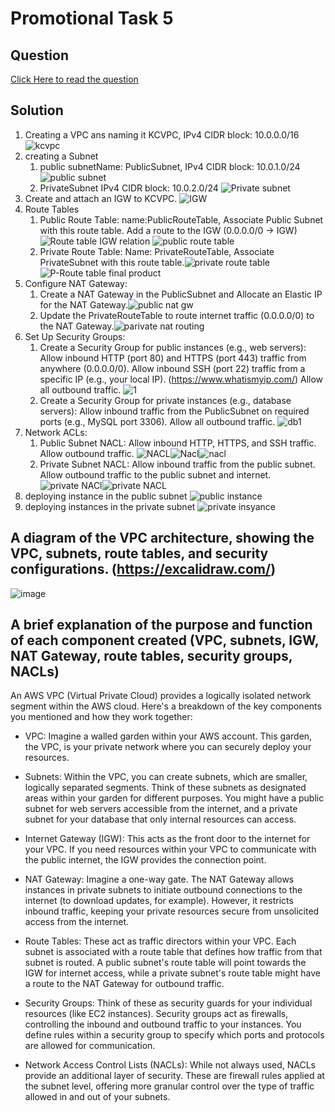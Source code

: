 # Promotional Task 5

## Question

[Click Here to read the question](/tasks/promotional-task-5/question.txt)

## Solution

1. Creating a VPC ans naming it KCVPC, IPv4 CIDR block: 10.0.0.0/16
   ![kcvpc](/tasks/promotional-task-5/assets/Screenshot%202024-07-04%20at%2021.35.10.png)
2. creating a Subnet
   1. public subnetName: PublicSubnet, IPv4 CIDR block: 10.0.1.0/24 ![public subnet](/tasks/promotional-task-5/assets/Screenshot%202024-07-10%20at%2023.50.54.png)
   2. PrivateSubnet IPv4 CIDR block: 10.0.2.0/24 ![Private subnet](/tasks/promotional-task-5/assets/Screenshot%202024-07-10%20at%2023.55.20.png)
3. Create and attach an IGW to KCVPC. ![IGW](/tasks/promotional-task-5/assets/Screenshot%202024-07-04%20at%2021.47.08.png)
4. Route Tables
   1. Public Route Table: name:PublicRouteTable, Associate Public Subnet with this route table. Add a route to the IGW (0.0.0.0/0 -> IGW)![Route table IGW relation](/tasks/promotional-task-5/assets/Screenshot%202024-07-04%20at%2021.54.22.png) ![public route table](/tasks/promotional-task-5/assets/Screenshot%202024-07-10%20at%2022.23.47.png)
   2. Private Route Table: Name: PrivateRouteTable, Associate PrivateSubnet with this route table.![private route table](/tasks/promotional-task-5/assets/Screenshot%202024-07-04%20at%2021.48.10.png)![P-Route table final product](/tasks/promotional-task-5/assets/Screenshot%202024-07-04%20at%2021.48.32.png)
5. Configure NAT Gateway:
   1. Create a NAT Gateway in the PublicSubnet and Allocate an Elastic IP for the NAT Gateway.![public nat gw](/tasks/promotional-task-5/assets/Screenshot%202024-07-11%20at%2000.15.08.png)
   2. Update the PrivateRouteTable to route internet traffic (0.0.0.0/0) to the NAT Gateway.![parivate nat routing](/tasks/promotional-task-5/assets/Screenshot%202024-07-11%20at%2000.20.29.png)
6. Set Up Security Groups:
   1. Create a Security Group for public instances (e.g., web servers): Allow inbound HTTP (port 80) and HTTPS (port 443) traffic from anywhere (0.0.0.0/0). Allow inbound SSH (port 22) traffic from a specific IP (e.g., your local IP). (<https://www.whatismyip.com/>) Allow all outbound traffic.  ![1](/tasks/promotional-task-5/assets/Screenshot%202024-07-11%20at%2000.34.22.png)
   2. Create a Security Group for private instances (e.g., database servers): Allow inbound traffic from the PublicSubnet on required ports (e.g., MySQL port 3306). Allow all outbound traffic. ![db1](/tasks/promotional-task-5/assets/Screenshot%202024-07-04%20at%2022.11.19.png)
7. Network ACLs:
   1. Public Subnet NACL: Allow inbound HTTP, HTTPS, and SSH traffic. Allow outbound traffic. ![NACL](/tasks/promotional-task-5/assets/Screenshot%202024-07-09%20at%2000.53.48.png)![Nacl](/tasks/promotional-task-5/assets/Screenshot%202024-07-09%20at%2001.02.03.png)![nacl](/tasks/promotional-task-5/assets/Screenshot%202024-07-09%20at%2001.02.15.png)
   2. Private Subnet NACL: Allow inbound traffic from the public subnet. Allow outbound traffic to the public subnet and internet.![private NACl](/tasks/promotional-task-5/assets/Screenshot%202024-07-09%20at%2001.11.27.png)![private NACL](/tasks/promotional-task-5/assets/Screenshot%202024-07-09%20at%2001.12.19.png)
8. deploying instance in the public subnet ![public instance](/tasks/promotional-task-5/assets/Screenshot%202024-07-11%20at%2007.09.30.png)
9. deploying instances in the private subnet ![private insyance](/tasks/promotional-task-5/assets/Screenshot%202024-07-11%20at%2007.11.55.png)

## A diagram of the VPC architecture, showing the VPC, subnets, route tables, and security configurations. (<https://excalidraw.com/>)

![image](/tasks/promotional-task-5/assets/Screenshot%202024-07-11%20at%2007.51.28.png)

## A brief explanation of the purpose and function of each component created (VPC, subnets, IGW, NAT Gateway, route tables, security groups, NACLs)

An AWS VPC (Virtual Private Cloud) provides a logically isolated network segment within the AWS cloud.  Here's a breakdown of the key components you mentioned and how they work together:

- VPC:  Imagine a walled garden within your AWS account. This garden, the VPC, is your private network where you can securely deploy your resources.

- Subnets:  Within the VPC, you can create subnets, which are smaller, logically separated segments.  Think of these subnets as designated areas within your garden for different purposes.  You might have a public subnet for web servers accessible from the internet, and a private subnet for your database that only internal resources can access.

- Internet Gateway (IGW):  This acts as the front door to the internet for your VPC. If you need resources within your VPC to communicate with the public internet, the IGW provides the connection point.

- NAT Gateway:  Imagine a one-way gate. The NAT Gateway allows instances in private subnets to initiate outbound connections to the internet (to download updates, for example). However, it restricts inbound traffic, keeping your private resources secure from unsolicited access from the internet.

- Route Tables:  These act as traffic directors within your VPC. Each subnet is associated with a route table that defines how traffic from that subnet is routed. A public subnet's route table will point towards the IGW for internet access, while a private subnet's route table might have a route to the NAT Gateway for outbound traffic.

- Security Groups:  Think of these as security guards for your individual resources (like EC2 instances). Security groups act as firewalls, controlling the inbound and outbound traffic to your instances. You define rules within a security group to specify which ports and protocols are allowed for communication.

- Network Access Control Lists (NACLs):  While not always used, NACLs provide an additional layer of security.  These are firewall rules applied at the subnet level, offering more granular control over the type of traffic allowed in and out of your subnets.
